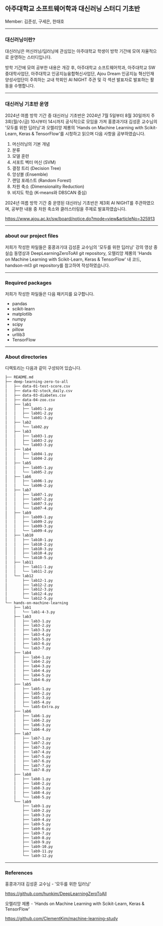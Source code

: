 ## 아주대학교 소프트웨어학과 대신러닝 스터디 기초반

Member: 김준성, 구세은, 한태호



---
### 대신러닝이란?

대신러닝은 머신러닝/딥러닝에 관심있는 아주대학교 학생이 방학 기간에 모여 자율적으로 운영하는 스터디입니다.

방학 기간에 모여 공부한 내용은 개강 후, 아주대학교 소프트웨어학과, 아주대학교 SW중대학사업단, 아주대학교 인공지능융합혁신사업단, Ajou Dream 인공지능 혁신인재 양성사업단이 주최하는 교내 학회인 AI NIGHT 주관 및 각 섹션 발표자로 발표하는 활동을 수행합니다.



---
### 대신러닝 기초반 운영

2024년 여름 방학 기간 중 대신러닝 기초반은 2024년 7월 5일부터 8월 30일까지 주 3회(월/수/금) 10시부터 14시까지 공식적으로 모임을 가져 홍콩과기대 김성훈 교수님의 '모두를 위한 딥러닝'과 오렐리앙 제롱의 'Hands on Machine Learning with Scikit-Learn, Keras & TensorFlow'를 시청하고 읽으며 다음 사항을 공부하였습니다.

1. 머신러닝의 기본 개념
2. 분류
3. 모델 훈련
4. 서포트 벡터 머신 (SVM)
5. 결정 트리 (Decision Tree)
6. 앙상블 (Ensemble)
7. 랜덤 포레스트 (Random Forest)
8. 차원 축소 (Dimensionality Reduction)
9. 비지도 학습 (K-means와 DBSCAN 중심)

2024년 여름 방학 기간 중 운영된 대신러닝 기초반은 제3회 AI NIGHT를 주관하였으며, 공부한 내용 중 차원 축소와 클러스터링을 주제로 발표하였습니다.

https://www.ajou.ac.kr/sw/board/notice.do?mode=view&articleNo=325913


---
### about our project files

저희가 작성한 파일들은 홍콩과기대 김성훈 교수님의 '모두를 위한 딥러닝' 강의 영상 중 실습 동영상과 DeepLearningZeroToAll git repository, 오렐리앙 제롱의 'Hands on Machine Learning with Scikit-Learn, Keras & TensorFlow' 내 코드, handson-ml3 git repository를 참고하여 작성하였습니다.



---
### Required packages

저희가 작성한 파일들은 다음 패키지를 요구합니다.

- pandas
- scikit-learn
- matplotlib
- numpy
- scipy
- pillow
- urllib3
- TensorFlow



---
### About directories

디렉토리는 다음과 같이 구성되어 있습니다.

```bash
├── README.md
├── deep-learning-zero-to-all
│   ├── data-01-test-score.csv
│   ├── data-02-stock_daily.csv
│   ├── data-03-diabetes.csv
│   ├── data-04-zoo.csv
│   ├── lab1
│   │   ├── lab01-1.py
│   │   ├── lab01-2.py
│   │   └── lab01-3.py
│   ├── lab2
│   │   └── lab02.py
│   ├── lab3
│   │   ├── lab03-1.py
│   │   ├── lab03-2.py
│   │   └── lab03-3.py
│   ├── lab4
│   │   ├── lab04-1.py
│   │   └── lab04-2.py
│   ├── lab5
│   │   ├── lab05-1.py
│   │   └── lab05-2.py
│   ├── lab6
│   │   ├── lab06-1.py
│   │   └── lab06-2.py
│   ├── lab7
│   │   ├── lab07-1.py
│   │   ├── lab07-2.py
│   │   ├── lab07-3.py
│   │   └── lab07-4.py
│   ├── lab9
│   │   ├── lab09-1.py
│   │   ├── lab09-2.py
│   │   ├── lab09-3.py
│   │   └── lab09-4.py
│   ├── lab10
│   │   ├── lab10-1.py
│   │   ├── lab10-2.py
│   │   ├── lab10-3.py
│   │   ├── lab10-4.py
│   │   └── lab10-5.py
│   ├── lab11
│   │   ├── lab11-1.py
│   │   └── lab11-2.py
│   └── lab12
│       ├── lab12-1.py
│       ├── lab12-2.py
│       ├── lab12-3.py
│       ├── lab12-4.py
│       └── lab12-5.py
└── hands-on-machine-learning
    ├── lab1
    │   └── lab1-4-3.py
    ├── lab3
    │   ├── lab3-1.py
    │   ├── lab3-2.py
    │   ├── lab3-3.py
    │   ├── lab3-4.py
    │   ├── lab3-5.py
    │   ├── lab3-6.py
    │   └── lab3-7.py
    ├── lab4
    │   ├── lab4-1.py
    │   ├── lab4-2.py
    │   ├── lab4-3.py
    │   ├── lab4-4.py
    │   ├── lab4-5.py
    │   └── lab4-6.py
    ├── lab5
    │   ├── lab5-1.py
    │   ├── lab5-2.py
    │   ├── lab5-3.py
    │   ├── lab5-4.py
    │   └── lab5-Extra.py
    ├── lab6
    │   ├── lab6-1.py
    │   ├── lab6-2.py
    │   ├── lab6-3.py
    │   └── lab6-4.py
    ├── lab7
    │   ├── lab7-1.py
    │   ├── lab7-2.py
    │   ├── lab7-3.py
    │   ├── lab7-4.py
    │   ├── lab7-5.py
    │   ├── lab7-6.py
    │   ├── lab7-7.py
    │   └── lab7-8.py
    ├── lab8
    │   ├── lab8-1.py
    │   ├── lab8-2.py
    │   ├── lab8-3.py
    │   ├── lab8-4.py
    │   └── lab8-5.py
    └── lab9
        ├── lab9-1.py
        ├── lab9-2.py
        ├── lab9-3.py
        ├── lab9-4.py
        ├── lab9-5.py
        ├── lab9-6.py
        ├── lab9-7.py
        ├── lab9-8.py
        ├── lab9-9.py
        ├── lab9-10.py
        ├── lab9-11.py
        └── lab9-12.py
```



---
### References

홍콩과기대 김성훈 교수님 - '모두를 위한 딥러닝'

https://github.com/hunkim/DeepLearningZeroToAll

오렐리앙 제롱 - 'Hands on Machine Learning with Scikit-Learn, Keras & TensorFlow'

https://github.com/ClementKim/machine-learning-study
